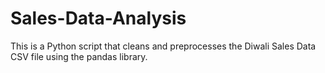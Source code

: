 # Sales-Data-Analysis
This is a Python script that cleans and preprocesses the Diwali Sales Data CSV file using the pandas library.
